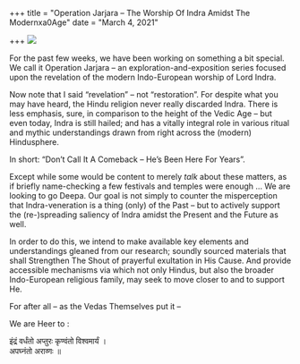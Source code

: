 +++
title = "Operation Jarjara – The Worship Of Indra Amidst The Modernxa0Age"
date = "March 4, 2021"

+++
![](https://aryaakasha.files.wordpress.com/2021/03/operation-jarjara-arya-akasha.png?w=800)

For the past few weeks, we have been working on something a bit special.
We call it Operation Jarjara – an exploration-and-exposition series
focused upon the revelation of the modern Indo-European worship of Lord
Indra.

Now note that I said “revelation” – not “restoration”. For despite what
you may have heard, the Hindu religion never really discarded Indra.
There is less emphasis, sure, in comparison to the height of the Vedic
Age – but even today, Indra is still hailed; and has a vitally integral
role in various ritual and mythic understandings drawn from right across
the (modern) Hindusphere.

In short: “Don’t Call It A Comeback – He’s Been Here For Years”.

Except while some would be content to merely *talk* about these matters,
as if briefly name-checking a few festivals and temples were enough … We
are looking to go Deepa. Our goal is not simply to counter the
misperception that Indra-veneration is a thing (only) of the Past – but
to actively support the (re-)spreading saliency of Indra amidst the
Present and the Future as well.

In order to do this, we intend to make available key elements and
understandings gleaned from our research; soundly sourced materials that
shall Strengthen The Shout of prayerful exultation in His Cause. And
provide accessible mechanisms via which not only Hindus, but also the
broader Indo-European religious family, may seek to move closer to and
to support He.

For after all – as the Vedas Themselves put it –

We are Heer to :

इंद्रं वर्धंतो अप्तुरः कृण्वंतो विश्वमार्यं ।  
अपघ्नंतो अराव्णः ॥
